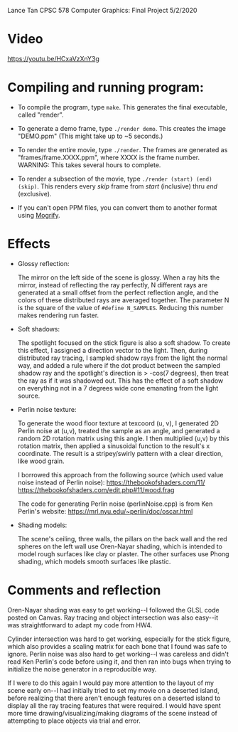 
Lance Tan
CPSC 578 Computer Graphics: Final Project
5/2/2020

# Video

https://youtu.be/HCxaVzXnY3g

# Compiling and running program:

- To compile the program, type `make`. This generates the final executable, called "render".

- To generate a demo frame, type `./render demo`. This creates the image "DEMO.ppm" (This might take up to ~5 seconds.)

- To render the entire movie, type `./render`. The frames are generated as "frames/frame.XXXX.ppm", where XXXX is the frame number. WARNING: This takes several hours to complete.

- To render a subsection of the movie, type `./render (start) (end) (skip)`. This renders every _skip_ frame from _start_ (inclusive) thru _end_ (exclusive).

- If you can't open PPM files, you can convert them to another format using [Mogrify](https://imagemagick.org/script/mogrify.php).

# Effects

 - Glossy reflection: 

   The mirror on the left side of the scene is glossy. When a ray hits the mirror, instead of reflecting the ray perfectly, N different rays are generated at a small offset from the perfect reflection angle, and the colors of these distributed rays are averaged together. The parameter N is the square of the value of `#define N_SAMPLES`. Reducing this number makes rendering run faster.

- Soft shadows:

  The spotlight focused on the stick figure is also a soft shadow. To create this effect, I assigned a direction vector to the light. Then, during distributed ray tracing, I sampled shadow rays from the light the normal way, and added a rule where if the dot product between the sampled shadow ray and the spotlight's direction is > -cos(7 degrees), then treat the ray as if it was shadowed out. This has the effect of a soft shadow on everything not in a 7 degrees wide cone emanating from the light source.

 - Perlin noise texture: 

   To generate the wood floor texture at texcoord (u, v), I generated 2D Perlin noise at (u,v), treated the sample as an angle, and generated a random 2D rotation matrix using this angle. I then multiplied (u,v) by this rotation matrix, then applied a sinusoidal function to the result's x coordinate. The result is a stripey/swirly pattern with a clear direction, like wood grain.

   I borrowed this approach from the following source (which used value noise instead of Perlin noise):
   https://thebookofshaders.com/11/
   https://thebookofshaders.com/edit.php#11/wood.frag

   The code for generating Perlin noise (perlinNoise.cpp) is from Ken Perlin's website:
   https://mrl.nyu.edu/~perlin/doc/oscar.html

 - Shading models:

   The scene's ceiling, three walls, the pillars on the back wall and the red spheres on the left wall use Oren-Nayar shading, which is intended to model rough surfaces like clay or plaster. The other surfaces use Phong shading, which models smooth surfaces like plastic.


# Comments and reflection

Oren-Nayar shading was easy to get working--I followed the GLSL code posted on Canvas. Ray tracing and object intersection was also easy--it was straightforward to adapt my code from HW4.

Cylinder intersection was hard to get working, especially for the stick figure, which also provides a scaling matrix for each bone that I found was safe to ignore. Perlin noise was also hard to get working--I was careless and didn't read Ken Perlin's code before using it, and then ran into bugs when trying to initialize the noise generator in a reproducible way.

If I were to do this again I would pay more attention to the layout of my scene early on--I had initially tried to set my movie on a deserted island, before realizing that there aren't enough features on a deserted island to display all the ray tracing features that were required. I would have spent more time drawing/visualizing/making diagrams of the scene instead of attempting to place objects via trial and error.

